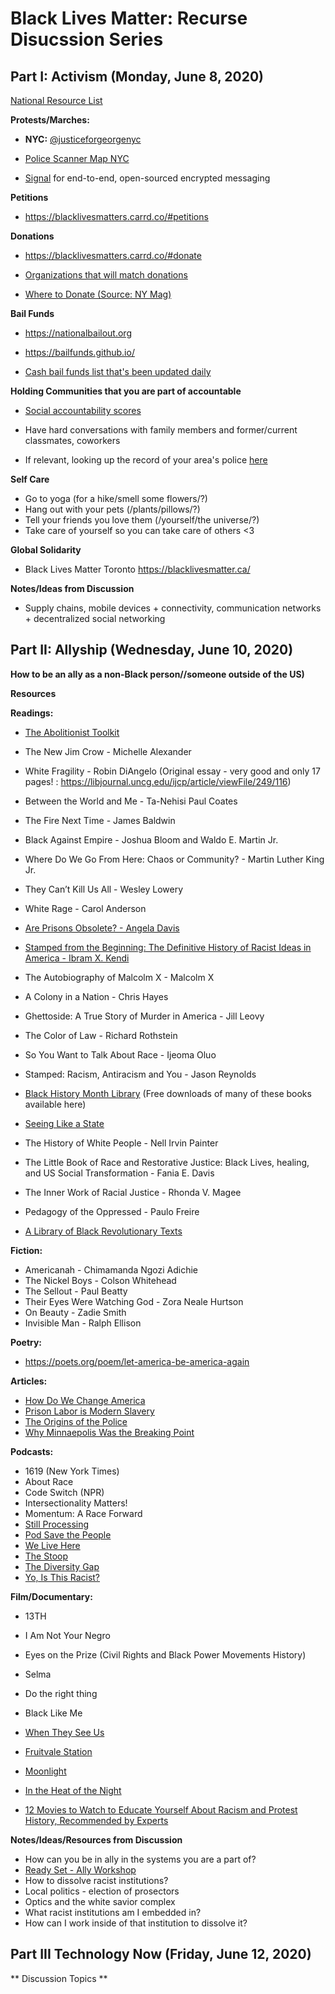 # Black Lives Matter: Recurse Disucssion Series

## Part I: Activism (Monday, June 8, 2020)

[National Resource List](https://docs.google.com/document/d/1CjZMORRVuv-I-qo4B0YfmOTqIOa3GUS207t5iuLZmyA/mobilebasic)

**Protests/Marches:**

* **NYC:** [@justiceforgeorgenyc](https://www.instagram.com/justiceforgeorgenyc/)

* [Police Scanner Map NYC](https://scanmap.frnsys.com/NY/)

* [Signal](https://signal.org) for end-to-end, open-sourced encrypted messaging

**Petitions**

* https://blacklivesmatters.carrd.co/#petitions

**Donations**

* https://blacklivesmatters.carrd.co/#donate

* [Organizations that will match donations](https://docs.google.com/document/d/11dLmq-zutyMTSbZy_FSXv3b6X2t3NP7jlzvgrAQWqrE/edit)

* [Where to Donate (Source: NY Mag)](https://nymag.com/strategist/article/where-to-donate-for-black-lives-matter.html
)

**Bail Funds**

* https://nationalbailout.org

* https://bailfunds.github.io/

* [Cash bail funds list that's been updated daily](https://docs.google.com/document/d/1Peqd9TCmmqxty8Cco6DKsKX8D5tj9Vb9kREozbYJVXc/edit
)

**Holding Communities that you are part of accountable**

* [Social accountability scores](https://docs.google.com/spreadsheets/d/1v0eRi7i3X3u-qGOj3xvRmd1WshDRYHoi_UFojUKmMsU/htmlview
)

* Have hard conversations with family members and former/current classmates, coworkers

* If relevant, looking up the record of your area's police [here](https://mappingpoliceviolence.org/
)

**Self Care**

* Go to yoga (for a hike/smell some flowers/?)
* Hang out with your pets (/plants/pillows/?)
* Tell your friends you love them (/yourself/the universe/?)
* Take care of yourself so you can take care of others <3

**Global Solidarity**
* Black Lives Matter Toronto https://blacklivesmatter.ca/

**Notes/Ideas from Discussion**
* Supply chains, mobile devices + connectivity, communication networks + decentralized social networking

## Part II: Allyship (Wednesday, June 10, 2020)

**How to be an ally as a non-Black person//someone outside of the US)**

**Resources**

**Readings:**

* [The Abolitionist Toolkit](http://criticalresistance.org/resources/the-abolitionist-toolkit/)
* The New Jim Crow - Michelle Alexander
* White Fragility - Robin DiAngelo (Original essay - very good and only 17 pages! : https://libjournal.uncg.edu/ijcp/article/viewFile/249/116)
* Between the World and Me - Ta-Nehisi Paul Coates
* The Fire Next Time - James Baldwin
* Black Against Empire - Joshua Bloom and Waldo E. Martin Jr.
* Where Do We Go From Here: Chaos or Community? - Martin Luther King Jr.
* They Can’t Kill Us All - Wesley Lowery
* White Rage - Carol Anderson
* [Are Prisons Obsolete? - Angela Davis](https://www.feministes-radicales.org/wp-content/uploads/2010/11/Angela-Davis-Are_Prisons_Obsolete.pdf)
* [Stamped from the Beginning: The Definitive History of Racist Ideas in America - Ibram X. Kendi](https://www.amazon.com/Stamped-Beginning-Definitive-History-National/dp/1568585985)
* The Autobiography of Malcolm X - Malcolm X
* A Colony in a Nation - Chris Hayes
* Ghettoside: A True Story of Murder in America - Jill Leovy
* The Color of Law - Richard Rothstein
* So You Want to Talk About Race - Ijeoma Oluo
* Stamped: Racism, Antiracism and You - Jason Reynolds
* [Black History Month Library](https://drive.google.com/drive/u/0/folders/0Bz011IF2Pu9TUWIxVWxybGJ1Ync) (Free downloads of many of these books available here)
* [Seeing Like a State](https://www.amazon.com/Seeing-like-State-Certain-Condition/dp/0300078153)
* The History of White People - Nell Irvin Painter
* The Little Book of Race and Restorative Justice: Black Lives, healing, and US Social Transformation - Fania E. Davis
* The Inner Work of Racial Justice - Rhonda V. Magee
* Pedagogy of the Oppressed - Paulo Freire

* [A Library of Black Revolutionary Texts](https://drive.google.com/drive/folders/18y0_2wm85L113fVWYdgljq9uuIlmlbl3)

**Fiction:**

* Americanah - Chimamanda Ngozi Adichie
* The Nickel Boys - Colson Whitehead
* The Sellout - Paul Beatty
* Their Eyes Were Watching God - Zora Neale Hurtson
* On Beauty - Zadie Smith
* Invisible Man - Ralph Ellison

**Poetry:**
* https://poets.org/poem/let-america-be-america-again

**Articles:**
* [How Do We Change America](https://www.newyorker.com/news/our-columnists/how-do-we-change-america)
* [Prison Labor is Modern Slavery](https://www.theguardian.com/commentisfree/2018/aug/23/prisoner-speak-out-american-slave-labor-strike)
* [The Origins of the Police](http://libcom.org/history/origins-police-david-whitehouse)
* [Why Minnaepolis Was the Breaking Point](https://www.theatlantic.com/politics/archive/2020/06/wesley-lowery-george-floyd-minneapolis-black-lives/612391/)

**Podcasts:**

* 1619 (New York Times)
* About Race
* Code Switch (NPR)
* Intersectionality Matters!
* Momentum: A Race Forward
* [Still Processing](https://podcasts.apple.com/us/podcast/still-processing/id1151436460)
* [Pod Save the People](https://podcasts.apple.com/us/podcast/pod-save-the-people/id1230148653)
* [We Live Here](https://podcasts.apple.com/podcast/id978375918?mt=2)
* [The Stoop](http://www.thestoop.org/)
* [The Diversity Gap](https://www.thediversitygap.com/podcast-1)
* [Yo, Is This Racist?](https://podcasts.apple.com/us/podcast/yo-is-this-racist/id566985372)

**Film/Documentary:**

* 13TH
* I Am Not Your Negro
* Eyes on the Prize (Civil Rights and Black Power Movements History)
* Selma
* Do the right thing
* Black Like Me
* [When They See Us](https://www.netflix.com/title/80200549)
* [Fruitvale Station](https://www.imdb.com/title/tt2334649/)
* [Moonlight](https://www.imdb.com/title/tt4975722/)
* [In the Heat of the Night](https://www.imdb.com/title/tt0061811)

* [12 Movies to Watch to Educate Yourself About Racism and Protest History, Recommended by Experts](https://time.com/5847912/movies-to-watch-about-racism-protests/)

**Notes/Ideas/Resources from Discussion**

* How can you be in ally in the systems you are a part of?
* [Ready Set - Ally Workshop](https://www.thereadyset.co/ally-skills-workshop)
* How to dissolve racist institutions?
* Local politics - election of prosectors
* Optics and the white savior complex
* What racist institutions am I embedded in?
* How can I work inside of that institution to dissolve it?

## Part III Technology Now (Friday, June 12, 2020)

**
Discussion Topics
**